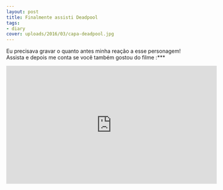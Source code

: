 ```yaml
---
layout: post
title: Finalmente assisti Deadpool
tags:
- diary
cover: uploads/2016/03/capa-deadpool.jpg
---
```


Eu precisava gravar o quanto antes minha reação a esse personagem! Assista e depois me conta se você também gostou do filme :***

<iframe width="560" height="315" src="https://www.youtube.com/embed/90wiqSJyG-Q" frameborder="0" allowfullscreen></iframe>
